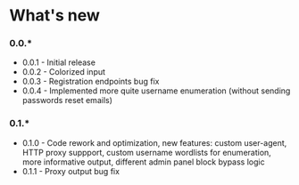 # What's new
### 0.0.*

- 0.0.1 - Initial release
- 0.0.2 - Colorized input
- 0.0.3 - Registration endpoints bug fix
- 0.0.4 - Implemented more quite username enumeration (without sending passwords reset emails)

### 0.1.*

- 0.1.0 - Code rework and optimization, new features: custom user-agent, HTTP proxy suppport, custom username wordlists for enumeration, more informative output, different admin panel block bypass logic
- 0.1.1 - Proxy output bug fix
